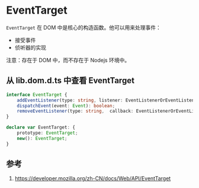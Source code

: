 # EventTarget

`EventTarget` 在 DOM 中是核心的构造函数。他可以用来处理事件：

- 接受事件
- 侦听器的实现

注意：存在于 DOM 中，而不存在于 Nodejs 环境中。
## 从 lib.dom.d.ts 中查看 EventTarget

```ts
interface EventTarget {
    addEventListener(type: string, listener: EventListenerOrEventListenerObject | null, options?: boolean | AddEventListenerOptions): void;
    dispatchEvent(event: Event): boolean;
    removeEventListener(type: string,  callback: EventListenerOrEventListenerObject | null, options?: EventListenerOptions | boolean): void;
}

declare var EventTarget: {
    prototype: EventTarget;
    new(): EventTarget;
}
```


## 参考

1. https://developer.mozilla.org/zh-CN/docs/Web/API/EventTarget